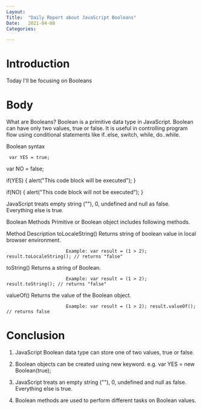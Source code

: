 ```yaml
---
Layout:
Title:	"Daily Report about JavaScript Booleans"
Date:	2021-04-08
Categories:

---
```


# Introduction
Today I'll be focusing on Booleans

# Body

What are Booleans?
Boolean is a primitive data type in JavaScript. Boolean can have only two values, 
true or false. It is useful in controlling program flow using conditional statements
like if..else, switch, while, do..while.

  Boolean syntax

     var YES = true;
var NO = false;

if(YES)
{
    alert("This code block will be executed");
}

if(NO)
{
    alert("This code block will not be executed");
}


JavaScript treats empty string (""), 0, undefined and null as false. Everything else is true.

Boolean Methods
Primitive or Boolean object includes following methods.

Method                 	Description
toLocaleString()	      Returns string of boolean value in local browser environment.

                          Example: var result = (1 > 2); result.toLocaleString(); // returns "false"
toString()	              Returns a string of Boolean.

                          Example: var result = (1 > 2); result.toString(); // returns "false"
valueOf()	              Returns the value of the Boolean object.

                          Example: var result = (1 > 2); result.valueOf(); // returns false 

# Conclusion

1. JavaScript Boolean data type can store one of two values, true or false.

2. Boolean objects can be created using new keyword. e.g. var YES = new Boolean(true);

3. JavaScript treats an empty string (""), 0, undefined and null as false. Everything else is true.

4. Boolean methods are used to perform different tasks on Boolean values.
